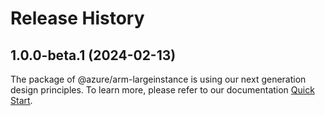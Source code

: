 # Release History
    
## 1.0.0-beta.1 (2024-02-13)

The package of @azure/arm-largeinstance is using our next generation design principles. To learn more, please refer to our documentation [Quick Start](https://aka.ms/js-track2-quickstart).
